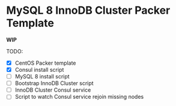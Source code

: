 # MySQL 8 InnoDB Cluster Packer Template

**WIP**

TODO:
- [X] CentOS Packer template
- [X] Consul install script
- [ ] MySQL 8 install script
- [ ] Bootstrap InnoDB Cluster script
- [ ] InnoDB Cluster Consul service
- [ ] Script to watch Consul service rejoin missing nodes 

